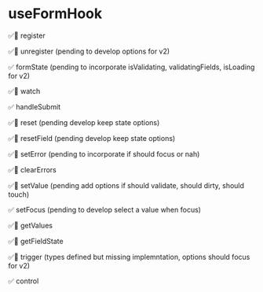 # useFormHook
✅🧪  register

✅🧪  unregister (pending to develop options for v2)

✅    formState (pending to incorporate isValidating, validatingFields, isLoading for v2)

✅🧪  watch

✅    handleSubmit

✅🧪  reset (pending develop keep state options)

✅🧪  resetField (pending develop keep state options)

✅🧪  setError (pending to incorporate if should focus or nah)

✅🧪   clearErrors

✅🧪  setValue (pending add options if should validate, should dirty, should touch)

✅    setFocus (pending to develop select a value when focus)

✅🧪  getValues

✅🧪  getFieldState

✅🧪  trigger (types defined but missing implemntation, options should focus for v2)

✅  control
